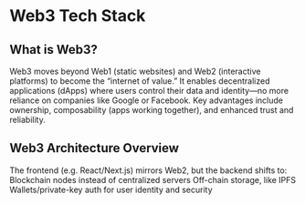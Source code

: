 #  Web3 Tech Stack

## What is Web3?
Web3 moves beyond Web1 (static websites) and Web2 (interactive platforms) to become the “internet of value.”
It enables decentralized applications (dApps) where users control their data and identity—no more reliance on companies like Google or Facebook.
Key advantages include ownership, composability (apps working together), and enhanced trust and reliability. 

## Web3 Architecture Overview
The frontend (e.g. React/Next.js) mirrors Web2, but the backend shifts to:
Blockchain nodes instead of centralized servers
Off-chain storage, like IPFS
Wallets/private-key auth for user identity and security 



